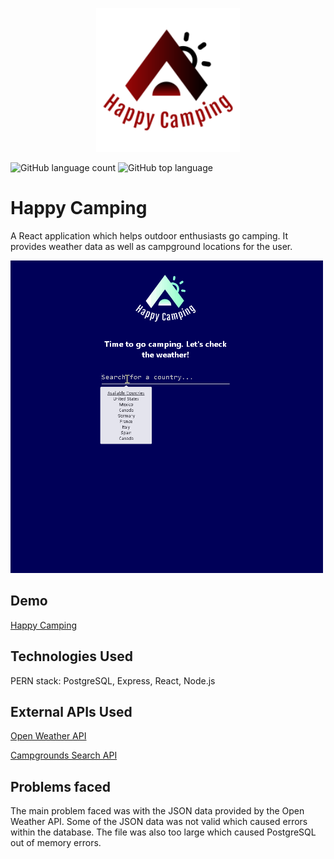 <p align="center">
  <img width="230" height="230" src="client/public/logo2.png">
</p>

![GitHub language count](https://img.shields.io/github/languages/count/DavidHuerta11/happy-camping?style=flat-square)
![GitHub top language](https://img.shields.io/github/languages/top/DavidHuerta11/happy-camping?color=yellow&logo=javascript&style=flat-square)

# Happy Camping

A React application which helps outdoor enthusiasts go camping. 
It provides weather data as well as campground locations for the user.

<img width="500" height="500" src="client/src/img/Happy_Camping_Gif.gif">


## Demo

[Happy Camping](https://happy-camping.herokuapp.com/)

## Technologies Used

PERN stack: PostgreSQL, Express, React, Node.js

## External APIs Used

[Open Weather API](https://openweathermap.org/api)

[Campgrounds Search API](https://developer.active.com/docs/read/Campground_Search_API)

## Problems faced
 
The main problem faced was with the JSON data provided by the Open Weather API. Some of the JSON data was not valid which caused errors within the database. The file was also too large which caused PostgreSQL out of memory errors.



